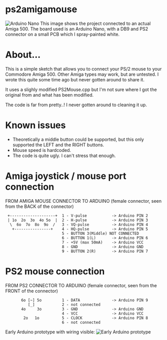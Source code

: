 # ps2amigamouse

![Arduino Nano](https://github.com/hugovangalen/ps2amigamouse/raw/master/images/ps2amigamouse_nano.jpg)
This image shows the project connected to an actual Amiga 500. The board used is an Arduino Nano, with a DB9 and PS2 connector on a small PCB which I spray-painted white.

# About...
This is a simple sketch that allows you to connect your PS/2 mouse to your Commodore Amiga 500. Other Amiga types may work, but are untested. I wrote this quite some time ago but never gotten around to share it. 

It uses a slighly modified PS2Mouse.cpp but I'm not sure where I got the original from and what has been modified.

The code is far from pretty..! I never gotten around to cleaning it up.


# Known issues
- Theoretically a middle button could be supported, but this only supported the LEFT and the RIGHT buttons.
- Mouse speed is hardcoded.
- The code is quite ugly. I can't stress that enough.


# Amiga joystick / mouse port connection

FROM AMIGA MOUSE CONNECTOR                        TO ARDUINO
(female connector, seen from the 
BACK of the connector)

```
 +--------------------+  1 - V-pulse           -> Arduino PIN 2
 | 1o  2o  3o  4o 5o  |  2 - H-pulse           -> Arduino PIN 3
  \  6o  7o  8o  9o  /   3 - VQ-pulse          -> Arduino PIN 4
   +----------------+    4 - HQ-pulse          -> Arduino PIN 5
                         5 - BUTTON 3(Middle) NOT CONNECTED 
                         6 - BUTTON 1(L)       -> Arduino PIN 6
                         7 - +5V (max 50mA)    -> Arduino VCC
                         8 - GND               -> Arduino GND
                         9 - BUTTON 2(R)       -> Arduino PIN 7
```


# PS2 mouse connection

FROM PS2 CONNECTOR                               TO ARDUINO
(female connector, seen from the 
FRONT of the connector)

```
       6o [~] 5o         1 - DATA              -> Arduino PIN 9
          [_]            2 - not connected
       4o     3o         3 - GND               -> Arduino GND
                         4 - VCC               -> Arduino VCC
        2o   1o          5 - CLOCK             -> Arduino PIN 8
                         6 - not connected
```

Early Arduino prototype with wiring visible:
![Early Arduino prototype](https://github.com/hugovangalen/ps2amigamouse/raw/master/images/ps2amigamouse.jpg)
